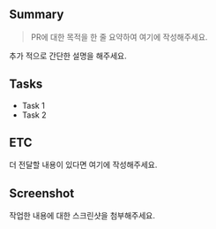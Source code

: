 ## Summary

> PR에 대한 목적을 한 줄 요약하여 여기에 작성해주세요.

추가 적으로 간단한 설명을 해주세요.

## Tasks

- Task 1
- Task 2

## ETC

더 전달할 내용이 있다면 여기에 작성해주세요.

## Screenshot

작업한 내용에 대한 스크린샷을 첨부해주세요.
